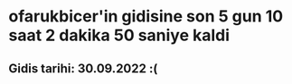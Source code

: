 # ofarukbicer'in gidisine son 5 gun 10 saat 2 dakika 50 saniye kaldi

## Gidis tarihi: 30.09.2022 :(